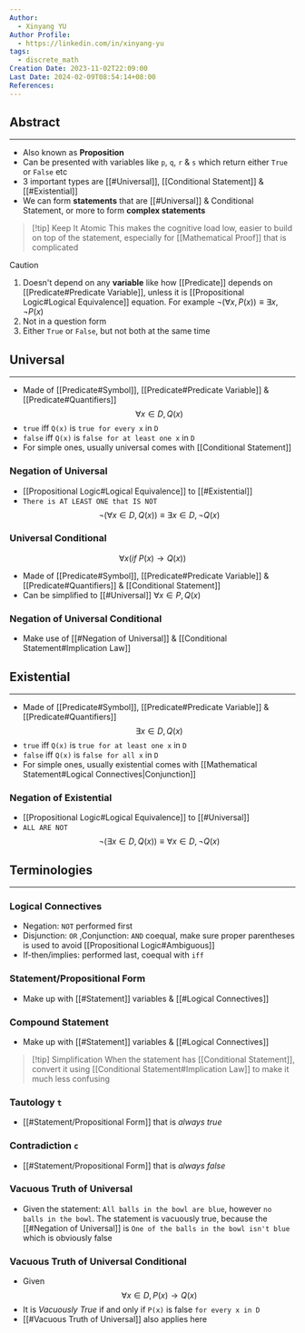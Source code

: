 ```yaml
---
Author:
  - Xinyang YU
Author Profile:
  - https://linkedin.com/in/xinyang-yu
tags:
  - discrete_math
Creation Date: 2023-11-02T22:09:00
Last Date: 2024-02-09T08:54:14+08:00
References: 
---
```

## Abstract
---
- Also known as **Proposition** 
- Can be presented with variables like `p`, `q`, `r` & `s` which return either `True` or `False` etc
- 3 important types are [[#Universal]], [[Conditional Statement]] & [[#Existential]]
- We can form **statements** that are [[#Universal]] & Conditional Statement, or more to form **complex statements**

>[!tip] Keep It Atomic
>This makes the cognitive load low, easier to build on top of the statement, especially for [[Mathematical Proof]] that is complicated

>[!caution]
>1. Doesn't depend on any **variable** like how [[Predicate]] depends on [[Predicate#Predicate Variable]], unless it is [[Propositional Logic#Logical Equivalence]] equation. For example $\neg(\forall x, P(x)) \equiv \exists x, \neg P(x)$
>2. Not in a question form
>3. Either `True` or `False`, but not both at the same time


## Universal
---
- Made of [[Predicate#Symbol]], [[Predicate#Predicate Variable]] & [[Predicate#Quantifiers]]
$$
\forall x \in D, Q(x)
$$
- `true` iff `Q(x)` is `true for every x` in `D`
- `false` iff `Q(x)` is `false for at least one x` in `D` 
- For simple ones, usually universal comes with [[Conditional Statement]]

### Negation of Universal
- [[Propositional Logic#Logical Equivalence]] to [[#Existential]]
- `There is AT LEAST ONE that IS NOT`
$$
\neg(\forall x \in D, Q(x)) \equiv \exists x \in D, \neg  Q(x)
$$

### Universal Conditional
$$
\forall x (if~P(x) \rightarrow Q(x))
$$
- Made of [[Predicate#Symbol]], [[Predicate#Predicate Variable]] & [[Predicate#Quantifiers]] & [[Conditional Statement]]
- Can be simplified to [[#Universal]] $\forall x \in P, Q(x)$

### Negation of Universal Conditional
- Make use of [[#Negation of Universal]] & [[Conditional Statement#Implication Law]]
## Existential
---
- Made of [[Predicate#Symbol]], [[Predicate#Predicate Variable]] & [[Predicate#Quantifiers]]
$$
\exists x \in D, Q(x)
$$
- `true` iff `Q(x)` is `true for at least one x` in `D`
- `false` iff `Q(x)` is `false for all x` in `D` 
- For simple ones, usually existential comes with [[Mathematical Statement#Logical Connectives|Conjunction]]

### Negation of Existential
- [[Propositional Logic#Logical Equivalence]] to [[#Universal]]
- `ALL ARE NOT`
$$
\neg(\exists x \in D, Q(x)) \equiv \forall x \in D, \neg  Q(x)
$$




## Terminologies
---
### Logical Connectives 
- Negation: `NOT` performed first
- Disjunction: `OR` ,Conjunction: `AND` coequal, make sure proper parentheses is used to avoid [[Propositional Logic#Ambiguous]]
- If-then/implies: performed last, coequal with `iff`

### Statement/Propositional Form
- Make up with [[#Statement]] variables & [[#Logical Connectives]]
### Compound Statement
- Make up with [[#Statement]] variables & [[#Logical Connectives]]
>[!tip] Simplification
>When the statement has [[Conditional Statement]], convert it using [[Conditional Statement#Implication Law]] to make it much less confusing


### Tautology `t`
- [[#Statement/Propositional Form]] that is *always true* 
### Contradiction `c`
- [[#Statement/Propositional Form]] that is *always false*



### Vacuous Truth of Universal
- Given the statement: `All balls in the bowl are blue`, however `no balls in the bowl`. The statement is vacuously true, because the [[#Negation of Universal]] is `One of the balls in the bowl isn't blue` which is obviously false
### Vacuous Truth of Universal Conditional
- Given 
$$
\forall x \in D, P(x) \rightarrow Q(x)
$$
- It is *Vacuously True* if and only if `P(x)` is false `for every x in D`
- [[#Vacuous Truth of Universal]] also applies here
